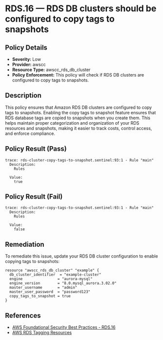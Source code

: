 # RDS.16 — RDS DB clusters should be configured to copy tags to snapshots

## Policy Details

* **Severity:** Low
* **Provider:** awscc
* **Resource Type:** awscc_rds_db_cluster
* **Policy Enforcement:** This policy will check if RDS DB clusters are configured to copy tags to snapshots.

## Description

This policy ensures that Amazon RDS DB clusters are configured to copy tags to snapshots. Enabling the copy tags to snapshot feature ensures that RDS database tags are copied to snapshots when you create them. This helps maintain proper categorization and organization of your RDS resources and snapshots, making it easier to track costs, control access, and enforce compliance.

## Policy Result (Pass)

```
trace: rds-cluster-copy-tags-to-snapshot.sentinel:93:1 - Rule "main"
  Description:
    Rules

  Value:
    true
```

## Policy Result (Fail)

```
trace: rds-cluster-copy-tags-to-snapshot.sentinel:93:1 - Rule "main"
  Description:
    Rules

  Value:
    false
```

## Remediation

To remediate this issue, update your RDS DB cluster configuration to enable copying tags to snapshots:

```hcl
resource "awscc_rds_db_cluster" "example" {
  db_cluster_identifier  = "example-cluster"
  engine                = "aurora-mysql"
  engine_version        = "8.0.mysql_aurora.3.02.0"
  master_username       = "admin"
  master_user_password  = "password123"
  copy_tags_to_snapshot = true
}
```

## References

- [AWS Foundational Security Best Practices - RDS.16](https://docs.aws.amazon.com/securityhub/latest/userguide/securityhub-standards-fsbp-controls.html#fsbp-rds-16)
- [AWS RDS Tagging Resources](https://docs.aws.amazon.com/AmazonRDS/latest/UserGuide/USER_Tagging.html)
